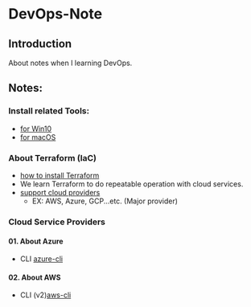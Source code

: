 # DevOps-Note

## Introduction
About notes when I learning DevOps.

## Notes:

### Install related Tools:
- [for Win10](docs/install_for_Win10.md)
- [for macOS](docs/install_for_macOS.md)

### About Terraform (IaC)
- [how to install Terraform](docs/how_to_install_terraform.md)
- We learn Terraform to do repeatable operation with cloud services.
- [support cloud providers](https://www.terraform.io/docs/providers/index.html)
  - EX: AWS, Azure, GCP...etc. (Major provider)

### Cloud Service Providers

#### 01. About Azure
- CLI [azure-cli](https://docs.microsoft.com/zh-tw/cli/azure/install-azure-cli?view=azure-cli-latest)

#### 02. About AWS
- CLI (v2)[aws-cli](https://docs.aws.amazon.com/cli/latest/userguide/install-cliv2.html)


